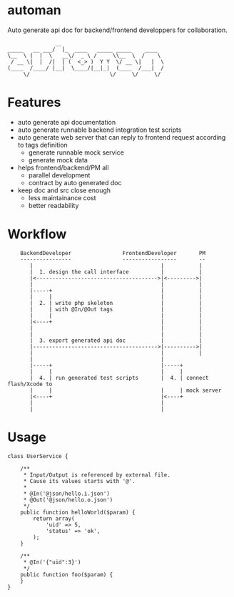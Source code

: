 automan
=======

Auto generate api doc for backend/frontend developpers for collaboration.
    
                   __                                
    _____   __ ___/  |_  ____   _____ _____    ____  
    \__  \ |  |  \   __\/  _ \ /     \\__  \  /    \ 
     / __ \|  |  /|  | (  <_> )  Y Y  \/ __ \|   |  \
    (____  /____/ |__|  \____/|__|_|  (____  /___|  /
         \/                         \/     \/     \/ 
    

Features
========

*   auto generate api documentation
*   auto generate runnable backend integration test scripts
*   auto generate web server that can reply to frontend request according to tags definition
    - generate runnable mock service
    - generate mock data
*   helps frontend/backend/PM all
    - parallel development
    - contract by auto generated doc
*   keep doc and src close enough
    - less maintainance cost
    - better readability


Workflow
========

        BackendDeveloper                FrontendDeveloper       PM
        ----------------                -----------------       --
           |                                        |           |
           |  1. design the call interface          |           |
           |<-------------------------------------->|<--------->|
           |                                        |           |
           |-----+                                  |           |
           |     |                                  |           |
           |  2. | write php skeleton               |           |
           |     | with @In/@Out tags               |           |
           |     |                                  |           |
           |<----+                                  |           |
           |                                        |           |
           |                                        |           |
           |  3. export generated api doc           |           |
           |--------------------------------------->|---------->|
           |                                        |           |
           |                                        |      
           |-----+                                  |-----+
           |     |                                  |     |
           |  4. | run generated test scripts       |  4. | connect flash/Xcode to      
           |     |                                  |     | mock server
           |<----+                                  |<----+   
           |                                        |        
           |                                        |       


Usage
=====

    class UserService {
    
        /**
         * Input/Output is referenced by external file.
         * Cause its values starts with '@'.
         *
         * @In('@json/hello.i.json')
         * @Out('@json/hello.o.json')
         */
        public function helloWorld($param) {
            return array(
                'uid' => 5,
                'status' => 'ok',
            );
        }
    
        /**
         * @In('{"uid":3}')
         */
        public function foo($param) {
        }
    }

